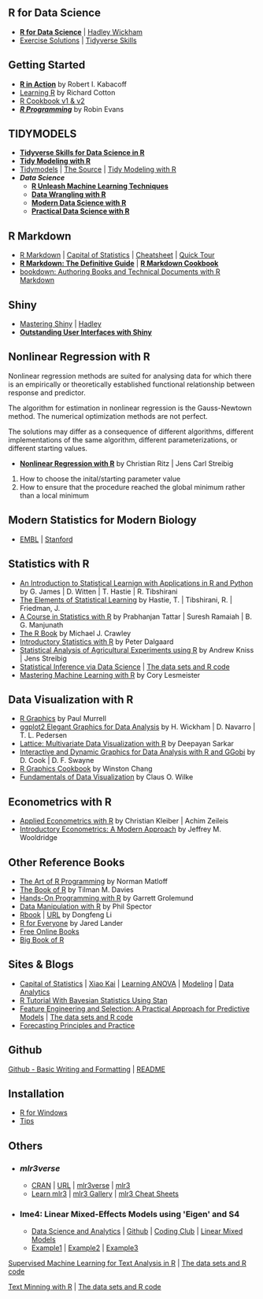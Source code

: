 ## R for Data Science
  - [**R for Data Science**](https://r4ds.had.co.nz/index.html) | [Hadley Wickham](https://hadley.nz/index.html)
  - [Exercise Solutions](https://jrnold.github.io/r4ds-exercise-solutions/) | [Tidyverse Skills](https://github.com/wangluqing?tab=repositories) 

## Getting Started
- [**R in Action**](https://www.manning.com/books/r-in-action-third-edition#toc) by Robert I. Kabacoff
- [Learning R](https://web.itu.edu.tr/~tokerem/Learning_R.pdf) by Richard Cotton
- [R Cookbook v1](https://users.dimi.uniud.it/~massimo.franceschet/ds/syllabus/bibliography/R%20Cookbook.pdf)[ & v2](https://rc2e.com/) 
- [***R Programming***](https://www.stats.ox.ac.uk/~evans/Rprog/LectureNotes.pdf) by Robin Evans
  
## TIDYMODELS
- [**Tidyverse Skills for Data Science in R**](https://jhudatascience.org/tidyversecourse/)
- [**Tidy Modeling with R**](https://www.tidymodels.org/books/tmwr/)
- [Tidymodels](https://www.tidymodels.org) | [The Source](https://github.com/tidymodels/TMwR) | [Tidy Modeling with R](https://www.tmwr.org/)
- ***Data Science***
  - [**R Unleash Machine Learning Techniques**](https://www.amazon.com/R-Unleash-Machine-Learning-Techniques/dp/1787127346)
  - [**Data Wrangling with R**](https://github.com/PacktPublishing/Data-Wrangling-with-R)
  - [**Modern Data Science with R**](https://mdsr-book.github.io/mdsr2e/) 
  - [**Practical Data Science with R**](https://www.manning.com/books/practical-data-science-with-r-second-edition)
    
## R Markdown
- [R Markdown](https://rmarkdown.rstudio.com/) | [Capital of Statistics](https://cosx.org/2021/04/rmarkdown-introduction/) | [Cheatsheet](https://rstudio.github.io/cheatsheets/html/rmarkdown.html) | [Quick Tour](https://rmarkdown.rstudio.com/authoring_quick_tour.html)
- [**R Markdown: The Definitive Guide**](https://bookdown.org/yihui/rmarkdown/) | [**R Markdown Cookbook**](https://bookdown.org/yihui/rmarkdown-cookbook/)
- [bookdown: Authoring Books and Technical Documents with R Markdown](https://bookdown.org/yihui/bookdown/)

## Shiny
- [Mastering Shiny](https://mastering-shiny.org/) | [Hadley](https://github.com/hadley/mastering-shiny)
- [**Outstanding User Interfaces with Shiny**](https://github.com/DivadNojnarg/outstanding-shiny-ui)

## Nonlinear Regression with R
Nonlinear regression methods are suited for analysing data for which there is an empirically or theoretically established functional relationship between response and predictor.

The algorithm for estimation in nonlinear regression is the Gauss-Newtown method. The numerical optimization methods are not perfect. 

The solutions may differ as a consequence of different algorithms, different implementations of the same algorithm, different parameterizations, or different starting values. 

  - [**Nonlinear Regression with R**](https://link.springer.com/book/10.1007/978-0-387-09616-2) by Christian Ritz | Jens Carl Streibig
1. How to choose the inital/starting parameter value
2. How to ensure that the procedure reached the global minimum rather than a local minimum

## Modern Statistics for Modern Biology
- [EMBL](https://www.huber.embl.de/msmb/#sec-Home) | [Stanford](https://web.stanford.edu/class/bios221/)


  
## Statistics with R
  - [An Introduction to Statistical Learnign with Applications in R and Python](https://www.statlearning.com/) by G. James | D. Witten | T. Hastie | R. Tibshirani
  - [The Elements of Statistical Learning](https://hastie.su.domains/ElemStatLearn/) by Hastie, T. | Tibshirani, R. | Friedman, J. 
  - [A Course in Statistics with R](https://www.wiley.com/en-us/A+Course+in+Statistics+with+R-p-9781119152729) by Prabhanjan Tattar | Suresh Ramaiah | B. G. Manjunath
  - [The R Book](https://www.cs.upc.edu/~robert/teaching/estadistica/TheRBook.pdf) by Michael J. Crawley
  - [Introductory Statistics with R](https://www.cin.ufpe.br/~maod/ESAP/R/Introductory-Statistics-With-R-2nd-Edition.pdf) by Peter Dalgaard
  - [Statistical Analysis of Agricultural Experiments using R](https://rstats4ag.org/) by Andrew Kniss | Jens Streibig
  - [Statistical Inference via Data Science](https://moderndive.com/) | [The data sets and R code](https://github.com/moderndive/ModernDive_book)
  - [Mastering Machine Learning with R](https://github.com/PacktPublishing/Mastering-Machine-Learning-with-R-Third-Edition) by Cory Lesmeister
## Data Visualization with R
- [R Graphics](https://usa1lib.org/book/600913/34aec1) by Paul Murrell
- [ggplot2 Elegant Graphics for Data Analysis](https://ggplot2-book.org/) by H. Wickham | D. Navarro | T. L. Pedersen 
- [Lattice: Multivariate Data Visualization with R](https://link.springer.com/book/10.1007/978-0-387-75969-2) by Deepayan Sarkar
- [Interactive and Dynamic Graphics for Data Analysis with R and GGobi](https://www.datascienceassn.org/sites/default/files/Graphics%20for%20Data%20Analysis%20Interactive%20and%20Dynamic%20with%20R%20and%20GGobi.pdf) by D. Cook | D. F. Swayne
- [R Graphics Cookbook](https://r-graphics.org/) by Winston Chang
- [Fundamentals of Data Visualization](https://clauswilke.com/dataviz/) by Claus O. Wilke

## Econometrics with R
- [Applied Econometrics with R](https://link.springer.com/book/10.1007/978-0-387-77318-6?&utm_medium=display&utm_source=criteo&utm_campaign=CONR_BOOKS_ECOM_US_PHSS_ALWYS_SL&utm_content=us_banner_29012020) by Christian Kleiber | Achim Zeileis
- [Introductory Econometrics: A Modern Approach](https://www.amazon.com/Introductory-Econometrics-Modern-Approach-MindTap-dp-1337558869/dp/1337558869/ref=dp_ob_title_bk) by Jeffrey M. Wooldridge
## Other Reference Books
- [The Art of R Programming](https://diytranscriptomics.com/Reading/files/The%20Art%20of%20R%20Programming.pdf) by Norman Matloff
- [The Book of R](https://web.itu.edu.tr/~tokerem/The_Book_of_R.pdf) by Tilman M. Davies
- [Hands-On Programming with R](https://web.itu.edu.tr/~tokerem/Hands-On_R.pdf) by Garrett Grolemund
- [Data Manipulation with R](https://www.amazon.com/Data-Manipulation-R-Use/dp/0387747303) by Phil Spector
- [Rbook](https://www.math.pku.edu.cn/teachers/lidf/docs/Rbook/html/_Rbook/index.html) | [URL](https://www.math.pku.edu.cn/teachers/lidf/) by Dongfeng Li
- [R for Everyone](https://www.jaredlander.com/r-for-everyone/) by Jared Lander
- [Free Online Books](https://bookdown.org/) 
- [Big Book of R](https://www.bigbookofr.com/)

## Sites & Blogs
- [Capital of Statistics](https://cosx.org/books/) | [Xiao Kai](https://xccds1977.blogspot.com/) | [Learning ANOVA](https://personality-project.org/r/r.guide.html#anova) | [Modeling](https://www.mit.edu/~amidi/teaching/modeling/) | [Data Analytics](https://dataanalyticsbook.info/) 
- [R Tutorial With Bayesian Statistics Using Stan](http://www.r-tutor.com/content/r-tutorial-ebook) 
- [Feature Engineering and Selection: A Practical Approach for Predictive Models](https://bookdown.org/max/FES/) | [The data sets and R code](https://github.com/topepo/FES) 
- [Forecasting Principles and Practice](https://otexts.com/fpp3/index.html) 
  
## Github
[Github - Basic Writing and Formatting](https://docs.github.com/en/get-started/writing-on-github/getting-started-with-writing-and-formatting-on-github/basic-writing-and-formatting-syntax) | [README](https://docs.github.com/en/repositories/managing-your-repositorys-settings-and-features/customizing-your-repository/about-readmes)

## Installation
- [R for Windows](https://cran.r-project.org/)
- [Tips](https://garthtarr.github.io/avfs/tips.html)

## Others 
- ### *mlr3verse*
  - [CRAN](https://cran.r-project.org/web/packages/mlr3verse/index.html) | [URL](https://mlr3verse.mlr-org.com/) | [mlr3verse](https://github.com/mlr-org/mlr3verse) | [mlr3](https://github.com/mlr-org/mlr3book)
  - [Learn mlr3](https://mlr3book.mlr-org.com/) | [mlr3 Gallery](https://mlr3gallery.mlr-org.com/) | [mlr3 Cheat Sheets](https://github.com/mlr-org/mlr3cheatsheets)
- ### lme4: Linear Mixed-Effects Models using 'Eigen' and S4
  - [Data Science and Analytics](http://bayes.acs.unt.edu:8083/BayesContent/class/Jon/R_SC/)  | [Github](https://github.com/jknowles/MultilevelModelTutorialsR) | [Coding Club](https://ourcodingclub.github.io/tutorials.html) | [Linear Mixed Models](https://github.com/ourcodingclub/CC-Linear-mixed-models)
  - [Example1](https://it.unt.edu/sites/default/files/linearmixedmodels_jds_dec2010.pdf) | [Example2](https://rstudio-pubs-static.s3.amazonaws.com/63556_e35cc7e2dfb54a5bb551f3fa4b3ec4ae.html) | [Example3](https://stats.stackexchange.com/questions/13166/rs-lmer-cheat-sheet)

[Supervised Machine Learning for Text Analysis in R](https://smltar.com/) | [The data sets and R code](https://github.com/EmilHvitfeldt/smltar)

[Text Minning with R](https://www.tidytextmining.com/) | [The data sets and R code](https://github.com/dgrtwo/tidy-text-mining)  
